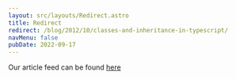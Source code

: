 ```yaml
---
layout: src/layouts/Redirect.astro
title: Redirect
redirect: /blog/2012/10/classes-and-inheritance-in-typescript/
navMenu: false
pubDate: 2022-09-17
---
```

<div>
Our article feed can be found <a href="/blog/2012/10/classes-and-inheritance-in-typescript/">here</a>
</div>
